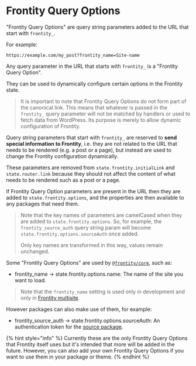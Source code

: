 # Frontity Query Options

"Frontity Query Options" are query string parameters added to the URL that start with `frontity_`.

For example:

```text
https://example.com/my_post?frontity_name=Site-name
```

Any query parameter in the URL that starts with `frontity_` is a "Frontity Query Option".

They can be used to dynamically configure certain options in the Frontity state.

> It is important to note that Frontity Query Options do not form part of the canonical link. This means that whatever is passed in the `frontity_` query parameter will not be matched by handlers or used to fetch data from WordPress. Its purpose is merely to allow dynamic configuration of Frontity.

Query string parameters that start with `frontity_` are reserved to **send special information to Frontity**, i.e. they are not related to the URL that needs to be rendered \(e.g. a post or a page\), but instead are used to change the Frontity configuration dynamically.

These parameters are removed from `state.frontity.initialLink` and `state.router.link` because they should not affect the content of what needs to be rendered such as a post or a page.

If Frontity Query Option parameters are present in the URL then they are added to `state.frontity.options`, and the properties are then available to any packages that need them.

> Note that the key names of parameters are camelCased when they are added to `state.frontity.options`. So, for example, the `frontity_source_auth` query string param will become `state.frontity.options.sourceAuth` once added.
>
> Only key names are transformed in this way, values remain unchanged.

Some "Frontity Query Options" are used by [`@frontity/core`](https://api.frontity.org/frontity-packages/core-package), such as:

* frontity\_name -&gt; state.frontity.options.name: The name of the site you want to load.

> Note that the `frontity_name` setting is used only in development and only in [Frontity multisite](https://docs.frontity.org/learning-frontity/settings#multiple-sites).

However packages can also make use of them, for example:

* frontity\_source\_auth -&gt; state.frontity.options.sourceAuth: An authentication token for the [source package](https://api.frontity.org/frontity-packages/features-packages/wp-source#state-source-auth).

{% hint style="info" %}
Currently these are the only Frontity Query Options that Frontity itself uses but it's intended that more will be added in the future. However, you can also add your own Frontity Query Options if you want to use them in your package or theme.
{% endhint %}

